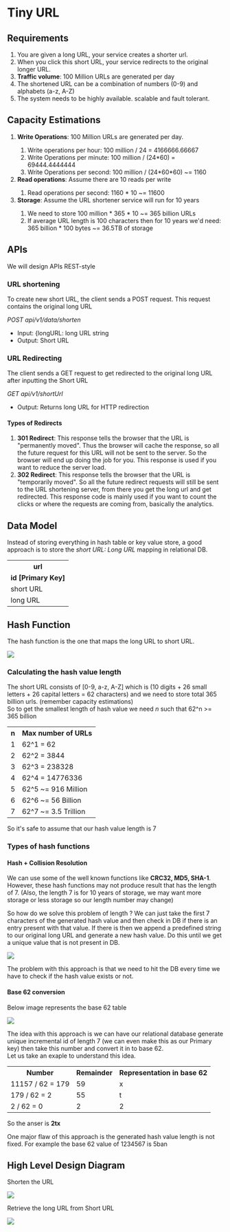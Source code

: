 <h1>Tiny URL</h1>
  <h2>Requirements</h2>
    <ol>
      <li>You are given a long URL, your service creates a shorter url.</li>
      <li>When you click this short URL, your service redirects to the original longer URL.</li>
      <li><b>Traffic volume</b>: 100 Million URLs are generated per day</li>
      <li>The shortened URL can be a combination of numbers (0-9) and alphabets (a-z, A-Z)</li>
      <li>The system needs to be highly available. scalable and fault tolerant.</li>
    </ol>
  <h2>Capacity Estimations</h2>
    <ol>
      <li><b>Write Operations</b>: 100 Million URLs are generated per day.</li>
      <ol>
        <li>Write operations per hour: 100 million / 24 = 4166666.66667</li>
        <li>Write Operations per minute: 100 million / (24*60) = 69444.4444444</li>
        <li>Write Operations per second: 100 million / (24*60*60) ~= 1160</li>
      </ol>
      <li><b>Read operations</b>: Assume there are 10 reads per write</li>
      <ol>
        <li>Read operations per second: 1160 * 10 ~= 11600</li>
      </ol>
      <li><b>Storage</b>: Assume the URL shortener service will run for 10 years</li>
      <ol>
        <li>We need to store 100 million * 365 * 10 ~= 365 billion URLs</li>
        <li>If average URL length is 100 characters then for 10 years we'd need: 365 billion * 100 bytes ~= 36.5TB of storage</li>
      </ol>
    </ol>
  <h2>APIs</h2>
    <p>We will design APIs REST-style</p>
    <h3>URL shortening</h3>
      <p>To create new short URL, the client sends a POST request. This request contains the original long URL</p>
      <p><i>POST api/v1/data/shorten</i></p>
      <ul>
        <li>Input: {longURL: long URL string</li>
        <li>Output: Short URL</li>
      </ul>
    <h3>URL Redirecting</h3>
      <p>The client sends a GET request to get redirected to the original long URL after inputting the Short URL</p>
      <p><i>GET api/v1/shortUrl</i></p>
      <ul><li>Output: Returns long URL for HTTP redirection</li></ul>
      <h4>Types of Redirects</h4>
        <ol>
          <li><b>301 Redirect</b>: This response tells the browser that the URL is "permanently moved". Thus the browser will cache the response, so all the future request for this URL will not be sent to the server. So the browser will end up doing the job for you. This response is used if you want to reduce the server load.</li>
          <li><b>302 Redirect</b>: This response tells the browser that the URL is "temporarily moved". So all the future redirect requests will still be sent to the URL shortening server, from there you get the long url and get redirected. This response code is mainly used if you want to count the clicks or where the requests are coming from, basically the analytics.</li>
        </ol>
  <h2>Data Model</h2>
    <p>Instead of storing everything in hash table or key value store, a good approach is to store the <i>short URL: Long URL</i> mapping in relational DB.</p>
    <table>
      <tr><th>url</th></tr>
      <tr><td><b>id [Primary Key]</b></td></tr>
      <tr><td>short URL</td></tr>
      <tr><td>long URL</td></tr>
    </table>
  <h2>Hash Function</h2>
    <p>The hash function is the one that maps the long URL to short URL.</p>
    <img src="img/Basic Hash Function.png">
    <h3>Calculating the hash value length</h3>
      <p>The short URL consists of [0-9, a-z, A-Z] which is (10 digits + 26 small letters + 26 capital letters = 62 characters) and we need to store total 365 billion urls. (remember capacity estimations) </br> So to get the smallest length of hash value we need <i>n</i> such that 62^n >= 365 billion</p>
      <table>
        <tr><th>n</th><th>Max number of URLs</th></tr>
        <tr><td>1</td><td>62^1 = 62</td></tr>
        <tr><td>2</td><td>62^2 = 3844</td></tr>
        <tr><td>3</td><td>62^3 = 238328</td></tr>
        <tr><td>4</td><td>62^4 = 14776336</td></tr>
        <tr><td>5</td><td>62^5 ~= 916 Million</td></tr>
        <tr><td>6</td><td>62^6 ~= 56 Billion</td></tr>
        <tr><td>7</td><td>62^7 ~= 3.5 Trillion</td></tr>
      </table>
      <p>So it's safe to assume that our hash value length is 7</p>
    <h3>Types of hash functions</h3>
      <h4>Hash + Collision Resolution</h4>
        <p>We can use some of the well known functions like <b>CRC32, MD5, SHA-1</b>. However, these hash functions may not produce result that has the length of 7. (Also, the length 7 is for 10 years of storage, we may want more storage or less storage so our length number may change)</p>
        <p>So how do we solve this problem of length ? We can just take the first 7 characters of the generated hash value and then check in DB if there is an entry present with that value. If there is then we append a predefined string to our original long URL and generate a new hash value. Do this until we get a unique value that is not present in DB.</p>
        <img src="img/Hash Collision Resolution.png">
        <p>The problem with this approach is that we need to hit the DB every time we have to check if the hash value exists or not.</p>
      <h4>Base 62 conversion</h4>
        <p>Below image represents the base 62 table</p>
        <img src="img/Base 62 Table.PNG">
        <p>The idea with this approach is we can have our relational database generate unique incremental id of length 7 (we can even make this as our Primary key) then take this number and convert it in to base 62. </br> Let us take an exaple to understand this idea.</p>
        <table>
          <tr><th>Number</th><th>Remainder</th><th>Representation in base 62</th></tr>
          <tr><td>11157 / 62 = 179</td><td>59</td><td>x</td></tr>
          <tr><td>179 / 62 = 2</td><td>55</td><td>t</td></tr>
          <tr><td>2 / 62 = 0</td><td>2</td><td>2</td></tr>
        </table>
        <p>So the anser is <b>2tx</b></p>
        <p>One major flaw of this approach is the generated hash value length is not fixed. For example the base 62 value of 1234567 is 5ban</p>
  <h2>High Level Design Diagram</h2>
    <p>Shorten the URL</p>
    <img src="img/High Level Diagram.png">
    <p>Retrieve the long URL from Short URL</p>
    <img src="img/High Level Diagram Redirect.png">
      
  